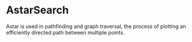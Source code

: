 # AstarSearch
Astar is used in pathfinding and graph traversal, the process of plotting an efficiently directed path between multiple points.
